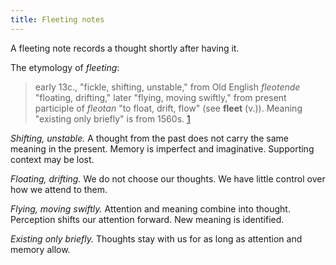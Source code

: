 ```yaml
---
title: Fleeting notes
---
```


A fleeting note records a thought shortly after having it.

The etymology of _fleeting_:

> early 13c., "fickle, shifting, unstable," from Old English _fleotende_ "floating, drifting," later "flying, moving swiftly," from present participle of _fleotan_ "to float, drift, flow" (see **fleet** (v.)). Meaning "existing only briefly" is from 1560s. [1]

_Shifting, unstable._ A thought from the past does not carry the same meaning in the present. Memory is imperfect and imaginative. Supporting context may be lost.

_Floating, drifting._ We do not choose our thoughts. We have little control over how we attend to them.

_Flying, moving swiftly._ Attention and meaning combine into thought. Perception shifts our attention forward. New meaning is identified.

_Existing only briefly._ Thoughts stay with us for as long as attention and memory allow.

[1]: https://www.etymonline.com/word/fleeting "fleeting (adj.)"